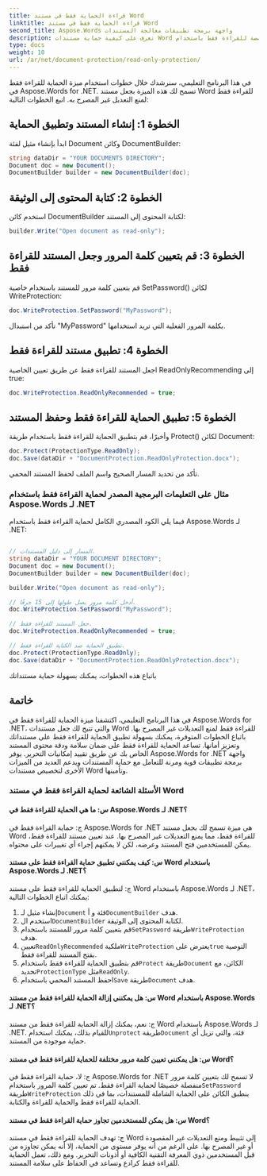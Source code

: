 ```yaml
---
title: قراءة الحماية فقط في مستند Word
linktitle: قراءة الحماية فقط في مستند Word
second_title: Aspose.Words واجهة برمجة تطبيقات معالجة المستندات
description: تعرف على كيفية حماية مستندات Word المخصصة للقراءة فقط باستخدام Aspose.Words لـ .NET.
type: docs
weight: 10
url: /ar/net/document-protection/read-only-protection/
---
```

في هذا البرنامج التعليمي، سنرشدك خلال خطوات استخدام ميزة الحماية للقراءة فقط في Aspose.Words for .NET. تسمح لك هذه الميزة بجعل مستند Word للقراءة فقط لمنع التعديل غير المصرح به. اتبع الخطوات التالية:

## الخطوة 1: إنشاء المستند وتطبيق الحماية

ابدأ بإنشاء مثيل لفئة Document وكائن DocumentBuilder:

```csharp
string dataDir = "YOUR DOCUMENTS DIRECTORY";
Document doc = new Document();
DocumentBuilder builder = new DocumentBuilder(doc);
```

## الخطوة 2: كتابة المحتوى إلى الوثيقة
استخدم كائن DocumentBuilder لكتابة المحتوى إلى المستند:

```csharp
builder.Write("Open document as read-only");
```

## الخطوة 3: قم بتعيين كلمة المرور وجعل المستند للقراءة فقط

قم بتعيين كلمة مرور للمستند باستخدام خاصية SetPassword() لكائن WriteProtection:

```csharp
doc.WriteProtection.SetPassword("MyPassword");
```

تأكد من استبدال "MyPassword" بكلمة المرور الفعلية التي تريد استخدامها.

## الخطوة 4: تطبيق مستند للقراءة فقط

اجعل المستند للقراءة فقط عن طريق تعيين الخاصية ReadOnlyRecommending إلى true:

```csharp
doc.WriteProtection.ReadOnlyRecommended = true;
```

## الخطوة 5: تطبيق الحماية للقراءة فقط وحفظ المستند

وأخيرًا، قم بتطبيق الحماية للقراءة فقط باستخدام طريقة Protect() لكائن Document:

```csharp
doc.Protect(ProtectionType.ReadOnly);
doc.Save(dataDir + "DocumentProtection.ReadOnlyProtection.docx");
```

تأكد من تحديد المسار الصحيح واسم الملف لحفظ المستند المحمي.

### مثال على التعليمات البرمجية المصدر لحماية القراءة فقط باستخدام Aspose.Words لـ .NET

فيما يلي الكود المصدري الكامل لحماية القراءة فقط باستخدام Aspose.Words لـ .NET:

```csharp

// المسار إلى دليل المستندات.
string dataDir = "YOUR DOCUMENT DIRECTORY";
Document doc = new Document();
DocumentBuilder builder = new DocumentBuilder(doc);

builder.Write("Open document as read-only");

// أدخل كلمة مرور يصل طولها إلى 15 حرفًا.
doc.WriteProtection.SetPassword("MyPassword");

// جعل المستند للقراءة فقط.
doc.WriteProtection.ReadOnlyRecommended = true;

// تطبيق الحماية ضد الكتابة للقراءة فقط.
doc.Protect(ProtectionType.ReadOnly);
doc.Save(dataDir + "DocumentProtection.ReadOnlyProtection.docx");

```

باتباع هذه الخطوات، يمكنك بسهولة حماية مستنداتك

## خاتمة

في هذا البرنامج التعليمي، اكتشفنا ميزة الحماية للقراءة فقط في Aspose.Words for .NET، والتي تتيح لك جعل مستندات Word للقراءة فقط لمنع التعديلات غير المصرح بها. باتباع الخطوات المتوفرة، يمكنك بسهولة تطبيق الحماية للقراءة فقط على مستنداتك وتعزيز أمانها. تساعد الحماية للقراءة فقط على ضمان سلامة ودقة محتوى المستند الخاص بك عن طريق تقييد إمكانيات التحرير. يوفر Aspose.Words for .NET واجهة برمجة تطبيقات قوية ومرنة للتعامل مع حماية المستندات ويدعم العديد من الميزات الأخرى لتخصيص مستندات Word وتأمينها.

### الأسئلة الشائعة لحماية القراءة فقط في مستند Word

#### س: ما هي الحماية للقراءة فقط في Aspose.Words لـ .NET؟

ج: حماية القراءة فقط في Aspose.Words for .NET هي ميزة تسمح لك بجعل مستند Word للقراءة فقط، مما يمنع التعديلات غير المصرح بها. عند تعيين مستند للقراءة فقط، يمكن للمستخدمين فتح المستند وعرضه، لكن لا يمكنهم إجراء أي تغييرات على محتواه.

#### س: كيف يمكنني تطبيق حماية القراءة فقط على مستند Word باستخدام Aspose.Words لـ .NET؟

ج: لتطبيق الحماية للقراءة فقط على مستند Word باستخدام Aspose.Words لـ .NET، يمكنك اتباع الخطوات التالية:
1.  إنشاء مثيل لـ`Document` فئة و أ`DocumentBuilder` هدف.
2.  استخدم ال`DocumentBuilder` لكتابة المحتوى إلى الوثيقة.
3.  قم بتعيين كلمة مرور للمستند باستخدام`SetPassword` طريقة`WriteProtection` هدف.
4.  تعيين`ReadOnlyRecommended` ملكية`WriteProtection` يعترض على`true` التوصية بفتح المستند للقراءة فقط.
5.  قم بتطبيق الحماية للقراءة فقط باستخدام`Protect` طريقة`Document` الكائن، مع تحديد`ProtectionType` مثل`ReadOnly`.
6.  احفظ المستند المحمي باستخدام`Save` طريقة`Document` هدف.

#### س: هل يمكنني إزالة الحماية للقراءة فقط من مستند Word باستخدام Aspose.Words لـ .NET؟

ج: نعم، يمكنك إزالة الحماية للقراءة فقط من مستند Word باستخدام Aspose.Words لـ .NET. للقيام بذلك، يمكنك استخدام`Unprotect` طريقة`Document` فئة، والتي تزيل أي حماية موجودة من المستند.

#### س: هل يمكنني تعيين كلمة مرور مختلفة للحماية للقراءة فقط في مستند Word؟

 ج: لا، حماية القراءة فقط في Aspose.Words for .NET لا تسمح لك بتعيين كلمة مرور منفصلة خصيصًا لحماية القراءة فقط. تم تعيين كلمة المرور باستخدام`SetPassword` طريقة`WriteProtection` ينطبق الكائن على الحماية الشاملة للمستندات، بما في ذلك الحماية للقراءة فقط والحماية للقراءة والكتابة.

#### س: هل يمكن للمستخدمين تجاوز حماية القراءة فقط في مستند Word؟

ج: تهدف الحماية للقراءة فقط في مستند Word إلى تثبيط ومنع التعديلات غير المقصودة أو غير المصرح بها. على الرغم من أنه يوفر مستوى من الحماية، إلا أنه يمكن تجاوزه من قبل المستخدمين ذوي المعرفة التقنية الكافية أو أذونات التحرير. ومع ذلك، تعمل الحماية للقراءة فقط كرادع وتساعد في الحفاظ على سلامة المستند.